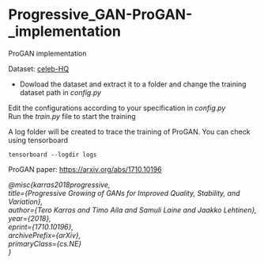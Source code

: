 # Progressive_GAN-ProGAN-_implementation
ProGAN implementation</br>

Dataset: [celeb-HQ](https://www.kaggle.com/lamsimon/celebahq)</br>
- Dowload the dataset and extract it to a folder and change the training dataset path in <i>config.py</i></br>

Edit the configurations according to your specification in <i>config.py</i></br>
Run the *train.py* file to start the training

A log folder will be created to trace the training of ProGAN. You can check using tensorboard</br>

```
tensorboard --logdir logs
```

ProGAN paper: https://arxiv.org/abs/1710.10196 </br>

*@misc{karras2018progressive,</br>
      title={Progressive Growing of GANs for Improved Quality, Stability, and Variation}, </br>
      author={Tero Karras and Timo Aila and Samuli Laine and Jaakko Lehtinen},</br>
      year={2018},</br>
      eprint={1710.10196},</br>
      archivePrefix={arXiv},</br>
      primaryClass={cs.NE}</br>
}*</br>
